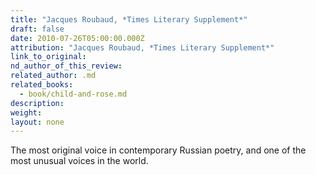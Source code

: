 ```yaml
---
title: "Jacques Roubaud, *Times Literary Supplement*"
draft: false
date: 2010-07-26T05:00:00.000Z
attribution: "Jacques Roubaud, *Times Literary Supplement*"
link_to_original:
nd_author_of_this_review:
related_author: .md
related_books:
  - book/child-and-rose.md
description:
weight:
layout: none
---
```

The most original voice in contemporary Russian poetry, and one of the most unusual voices in the world.

